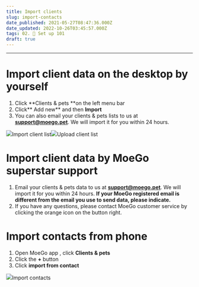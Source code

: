 ```yaml
---
title: Import clients
slug: import-contacts
date_published: 2021-05-27T08:47:36.000Z
date_updated: 2022-10-26T03:45:57.000Z
tags: 02. 🌟 Set up 101
draft: true
---
```


---

# Import client data on the desktop by yourself 

1. Click **Clients & pets **on the left menu bar
2. Click** Add new** and then **Import**
3. You can also email your clients & pets lists to us at **support@moego.pet**. We will import it for you within 24 hours.

![](__GHOST_URL__/content/images/2021/08/Screenshot-14.09.09.png)Import client list![](__GHOST_URL__/content/images/2021/08/Screenshot-14.07.00.png)Upload client list
# Import client data by MoeGo superstar support 

1. Email your clients & pets data to us at **support@moego.pet**. We will import it for you within 24 hours. **If your MoeGo registered email is different from the email you use to send data, please indicate.**
2. If you have any questions, please contact MoeGo customer service by clicking the orange icon on the button right.

# Import contacts from phone

1. Open MoeGo app , click **Clients & pets**
2. Click the **+** button
3. Click **import from contact**

![](__GHOST_URL__/content/images/2021/08/Screenshot-14.42.36.png)Import contacts
